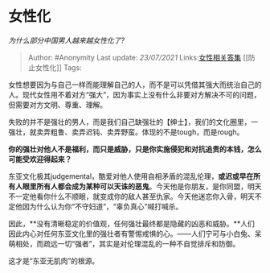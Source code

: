 # 女性化
*为什么部分中国男人越来越女性化了?*

> Author: #Anonymity
> Last update: *23/07/2021*
> Links:[女性相关答集](https://zhihu.com/collection/369876193) [[防止女性化]]
> Tags:

女性想要因为与自己一样而能理解自己的人，而不是可以凭借其强大而统治自己的人。现代女性用不着对方“强大”，因为事实上没有什么非要对方解决不可的问题，但需要对方文明、尊重、理解。

失败的并不是强壮的男人，而是我们自己缺强壮的【绅士】，我们的文化圈里，一强壮，就卖弄粗鲁、卖弄迟钝、卖弄野蛮。体现的不是tough，而是rough。

**你的强壮对他人不是福利，而只是威胁，只是你实施侵犯和对抗追责的本钱，怎么可能受欢迎得起来？**

东亚文化极其judgemental，酷爱对他人使用自相矛盾的混乱伦理，**或迟或早在所有人眼里所有人都会成为某种可以天诛的恶鬼**。今天他是你朋友，是你同盟，明天不一定他看你什么不顺眼，就变成你的敌人甚至仇家。今天他迷恋你入骨，明天不定他因为什么认为你“不守妇道”，“辜负真心”喊打喊杀。

因此，**没有清晰稳定的价值观，任何强壮最终都是隐藏的凶恶和威胁。**人们因此内心对任何东亚文化里的强壮者有警惕戒惧的心。——人们宁可与小白兔、呆萌相处，而疏远一切“强者”，其实是对伦理混乱的一种不自觉排斥和防御。

这才是“东亚无肌肉”的根源。

